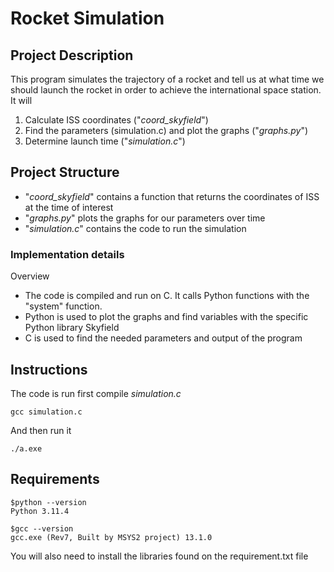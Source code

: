 # Rocket Simulation

## Project Description

This program simulates the trajectory of a rocket and tell us at what time we should launch the rocket in order to achieve the international space station.
It will
1. Calculate ISS coordinates ("*coord_skyfield*")
2. Find the parameters (simulation.c) and plot the graphs ("*graphs.py*")
3. Determine launch time ("*simulation.c*")


## Project Structure
- "*coord_skyfield*" contains a function that returns the coordinates of ISS at the time of interest
- "*graphs.py*" plots the graphs for our parameters over time
- "*simulation.c*" contains the code to run the simulation

### Implementation details

Overview
- The code is compiled and run on C. It calls Python functions with the "system" function.
- Python is used to plot the graphs and find variables with the specific Python library Skyfield
- C is used to find the needed parameters and output of the program


## Instructions
The code is run first compile *simulation.c*
```{bash}
gcc simulation.c
```
And then run it

```{bash}
./a.exe
```



## Requirements
```{bash}
$python --version
Python 3.11.4

$gcc --version
gcc.exe (Rev7, Built by MSYS2 project) 13.1.0
```

You will also need to install the libraries found on the requirement.txt file



